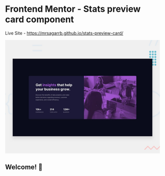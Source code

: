 # Frontend Mentor - Stats preview card component



Live Site -  https://mrsagarrb.github.io/stats-preview-card/






![Design preview for the Stats preview card component coding challenge](./design/desktop-preview.jpg)





## Welcome! 👋


